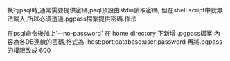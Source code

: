 

執行psql時,通常需要提供密碼,psql預設由stdin讀取密碼, 但在shell script中就無法輸入,所以必須透過.pgpass檔案提供密碼.作法

在psql命令後加上'--no-password'
在 home directory 下新增 .pgpass檔案,內容為各DB連線的密碼,格式為:
host:port:database:user:password
再將.pgpass 的權限改成 600